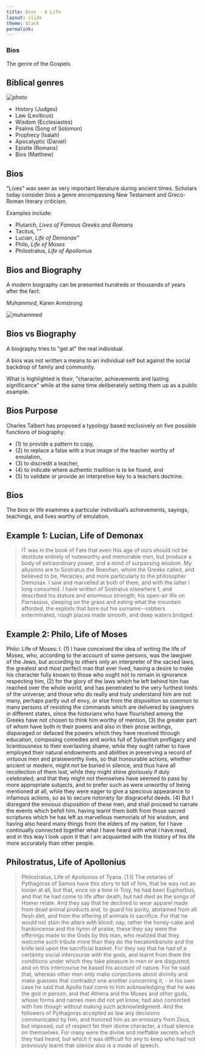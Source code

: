 ```yaml
---
title: Bios - A Life
layout: slide
theme: black
permalink: 
---
```



<section data-background="http://www.keithbuhler.com/images/background-history.svg"> <!--Intro slide begin-->
<section data-background="http://cdn.history.com/sites/2/2013/11/julius-caesar.jpg"  data-markdown><!--Intro slide begin-->




# Bios
 

The genre of the Gospels


</section> <!--Intro Splash end-->
<section data-markdown>  <!--Overview Begin-->

## Biblical genres

![photo](https://bellatorchristi.com/wp-content/uploads/2016/11/four-gospel-writers.jpg)

- History (Judges)
- Law (Leviticus)
- Wisdom (Ecclesiastes)
- Psalms (Song of Solomon)
- Prophecy (Isaiah)
- Apocalyptic (Daniel)
- Epistle (Romans)
- Bios (Matthew)

</section><section data-markdown>

## Bios

"Lives" was seen as very important literature during ancient times. Scholars today consider bios a genre encompassing New Testament and Greco-Roman literary criticism. 

Examples include:  

- Plutarch, *Lives of Famous Greeks and Romans*
- Tacitus, ""
- Lucian, *Life of Demonax"*
- Philo, *Life of Moses*
- Philostratus, *Life of Apollonius*


</section><section data-markdown>

## Bios and Biography

A modern biography can be presented hundreds or thousands of years after the fact: 

*Muhammed*, Karen Armstrong

![muhammed](https://s-media-cache-ak0.pinimg.com/originals/8c/8e/70/8c8e70110eef4e593939577ecb02d318.jpg)


## Bios vs Biography

A biography tries to "get at" the real individual. 

A bios was not written a means to an individual self but against the social backdrop of family and community. 

What is highlighted is their, "character, achievements and lasting significance" while at the same time deliberately setting them up as a public example. 


## Bios Purpose

Charles Talbert has proposed a typology based exclusively on five possible functions of biography: 

- (1) to provide a pattern to copy, 
- (2) to replace a false with a true image of the teacher worthy of emulation, 
- (3) to discredit a teacher, 
- (4) to indicate where authentic tradition is to be found, and 
- (5) to validate or provide an interpretive key to a teachers doctrine.


## Bios

The bios or life examines a particular individual’s achievements, sayings, teachings, and lives worthy of emulation. 


## Example 1: Lucian, Life of Demonax

>IT was in the book of Fate that even this age of ours should not be destitute entirely of noteworthy and memorable men, but produce a body of extraordinary power, and a mind of surpassing wisdom. My allusions are to Sostratus the Boeotian, whom the Greeks called, and believed to be, Heracles; and more particularly to the philosopher Demonax. I saw and marvelled at both of them, and with the latter I long consorted. I have written of Sostratus elsewhere 1, and described his stature and enormous strength, his open-air life on Parnassus, sleeping on the grass and eating what the mountain afforded, the exploits that bore out his surname--robbers exterminated, rough places made smooth, and deep waters bridged.


## Example 2: Philo, Life of Moses

Philo: Life of Moses: I. (1) I have conceived the idea of writing the life of Moses, who, according to the account of some persons, was the lawgiver of the Jews, but according to others only an interpreter of the sacred laws, the greatest and most perfect man that ever lived, having a desire to make his character fully known to those who ought not to remain in ignorance respecting him, (2) for the glory of the laws which he left behind him has reached over the whole world, and has penetrated to the very furthest limits of the universe; and those who do really and truly understand him are not many, perhaps partly out of envy, or else from the disposition so common to many persons of resisting the commands which are delivered by lawgivers in different states, since the historians who have flourished among the Greeks have not chosen to think him worthy of mention, (3) the greater part of whom have both in their poems and also in their prose writings, disparaged or defaced the powers which they have received through education, composing comedies and works full of Sybaritish profligacy and licentiousness to their everlasting shame, while they ought rather to have employed their natural endowments and abilities in preserving a record of virtuous men and praiseworthy lives, so that honourable actions, whether ancient or modern, might not be buried in silence, and thus have all recollection of them lost, while they might shine gloriously if duly celebrated; and that they might not themselves have seemed to pass by more appropriate subjects, and to prefer such as were unworthy of being mentioned at all, while they were eager to give a specious appearance to infamous actions, so as to secure notoriety for disgraceful deeds. (4) But I disregard the envious disposition of these men, and shall proceed to narrate the events which befell him, having learnt them both from those sacred scriptures which he has left as marvellous memorials of his wisdom, and having also heard many things from the elders of my nation, for I have continually connected together what I have heard with what I have read, and in this way I look upon it that I am acquainted with the history of his life more accurately than other people.

## Philostratus, Life of Apollonius

>Philostratus, Life of Apollonius of Tyana.
[1.1] The votaries of Pythagoras of Samos have this story to tell of him, that he was not an Ionian at all, but that, once on a time in Troy, he had been Euphorbus, and that he had come to life after death, but had died as the songs of Homer relate. And they say that he declined to wear apparel made from dead animal products and, to guard his purity, abstained from all flesh diet, and from the offering of animals in sacrifice. For that he would not stain the altars with blood; nay, rather the honey-cake and frankincense and the hymn of praise, these they say were the offerings made to the Gods by this man, who realized that they welcome such tribute more than they do the hecatombsnote and the knife laid upon the sacrificial basket.
For they say that he had of a certainty social intercourse with the gods, and learnt from them the conditions under which they take pleasure in men or are disgusted, and on this intercourse he based his account of nature. For he said that, whereas other men only make conjectures about divinity and make guesses that contradict one another concerning it, - in his own case he said that Apollo had come to him acknowledging that he was the god in person; and that Athena and the Muses and other gods, whose forms and names men did not yet know, had also consorted with him though without making such acknowledgment.
And the followers of Pythagoras accepted as law any decisions communicated by him, and honored him as an emissary from Zeus, but imposed, out of respect for their divine character, a ritual silence on themselves. For many were the divine and ineffable secrets which they had heard, but which it was difficult for any to keep who had not previously learnt that silence also is a mode of speech.



</section><!--Overview end-->
<section data-background="https://pursuingveritasdotcom.files.wordpress.com/2014/08/apostolic-fathers.jpeg" data-markdown>


